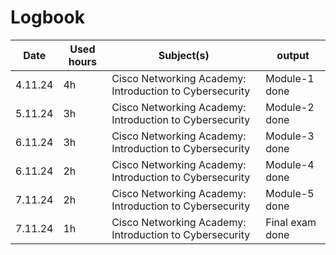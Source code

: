 
# Logbook
|   Date |  Used hours |  Subject(s)  |  output |
| ------------- | ------------- | ------------- | ------------- |
| 4.11.24 | 4h | Cisco Networking Academy: Introduction to Cybersecurity | Module-1 done |
| 5.11.24 | 3h | Cisco Networking Academy: Introduction to Cybersecurity | Module-2 done |
| 6.11.24 | 3h | Cisco Networking Academy: Introduction to Cybersecurity | Module-3 done |
| 6.11.24 | 2h | Cisco Networking Academy: Introduction to Cybersecurity | Module-4 done |
| 7.11.24 | 2h | Cisco Networking Academy: Introduction to Cybersecurity | Module-5 done |
| 7.11.24 | 1h | Cisco Networking Academy: Introduction to Cybersecurity | Final exam done |





